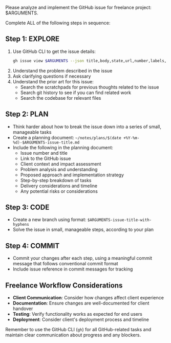 Please analyze and implement the GitHub issue for freelance project: $ARGUMENTS.

Complete ALL of the following steps in sequence:

## Step 1: EXPLORE
1. Use GitHub CLI to get the issue details:
   ```bash
   gh issue view $ARGUMENTS --json title,body,state,url,number,labels,assignees
   ```
2. Understand the problem described in the issue
3. Ask clarifying questions if necessary
4. Understand the prior art for this issue:
   - Search the scratchpads for previous thoughts related to the issue
   - Search git history to see if you can find related work
   - Search the codebase for relevant files

## Step 2: PLAN
- Think harder about how to break the issue down into a series of small, manageable tasks
- Create a planning document: `~/notes/plans/$(date +%Y-%m-%d)-$ARGUMENTS-issue-title.md`
- Include the following in the planning document:
  - Issue number and title
  - Link to the GitHub issue
  - Client context and impact assessment
  - Problem analysis and understanding
  - Proposed approach and implementation strategy
  - Step-by-step breakdown of tasks
  - Delivery considerations and timeline
  - Any potential risks or considerations

## Step 3: CODE
- Create a new branch using format: `$ARGUMENTS-issue-title-with-hyphens`
- Solve the issue in small, manageable steps, according to your plan

## Step 4: COMMIT
- Commit your changes after each step, using a meaningful commit message that follows conventional commit format
- Include issue reference in commit messages for tracking

## Freelance Workflow Considerations

- **Client Communication**: Consider how changes affect client experience
- **Documentation**: Ensure changes are well-documented for client handover
- **Testing**: Verify functionality works as expected for end users
- **Deployment**: Consider client's deployment process and timeline

Remember to use the GitHub CLI (`gh`) for all GitHub-related tasks and maintain clear communication about progress and any blockers.
